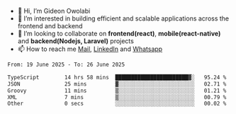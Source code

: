 - 👋 Hi, I’m Gideon Owolabi
- 👀 I’m interested in building efficient and scalable applications across the frontend and backend
- 💞️ I’m looking to collaborate on <b>frontend(react)</b>, <b>mobile(react-native)</b> and <b>backend(Nodejs, Laravel)</b> projects
- 📫 How to reach me <a href="mailto:gideoniyin2021@gmail.com">Mail</a>, <a href="https://www.linkedin.com/in/gideon-owolabi-9b667a232/">LinkedIn</a> and <a href="https://wa.me/2348055377085">Whatsapp</a>

<!---
gude1/gude1 is a ✨ special ✨ repository because its `README.md` (this file) appears on your GitHub profile.
You can click the Preview link to take a look at your changes.
--->

<!--START_SECTION:waka-->

```txt
From: 19 June 2025 - To: 26 June 2025

TypeScript        14 hrs 58 mins  ███████████████████████▓░   95.24 %
JSON              25 mins         ▓░░░░░░░░░░░░░░░░░░░░░░░░   02.71 %
Groovy            11 mins         ▒░░░░░░░░░░░░░░░░░░░░░░░░   01.21 %
XML               7 mins          ▒░░░░░░░░░░░░░░░░░░░░░░░░   00.79 %
Other             0 secs          ░░░░░░░░░░░░░░░░░░░░░░░░░   00.02 %
```

<!--END_SECTION:waka-->
